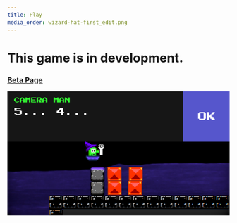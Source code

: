 ```yaml
---
title: Play
media_order: wizard-hat-first_edit.png
---
```


# This game is in development. 

### [Beta Page](/beta)

![](wizard-hat-first_edit.png)

